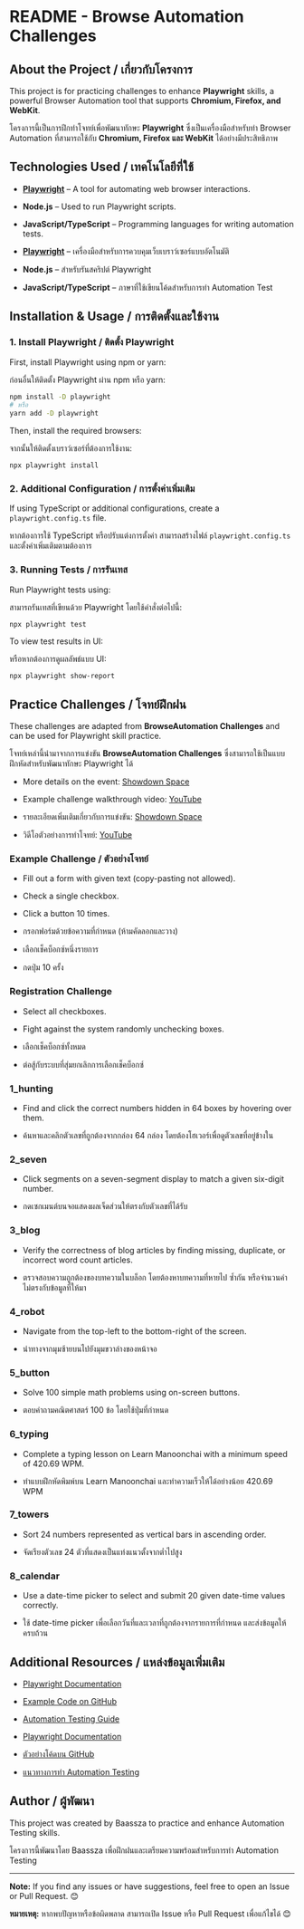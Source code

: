 # README - Browse Automation Challenges

## About the Project / เกี่ยวกับโครงการ

This project is for practicing challenges to enhance **Playwright** skills, a powerful Browser Automation tool that supports **Chromium, Firefox, and WebKit**.

โครงการนี้เป็นการฝึกทำโจทย์เพื่อพัฒนาทักษะ **Playwright** ซึ่งเป็นเครื่องมือสำหรับทำ Browser Automation ที่สามารถใช้กับ **Chromium, Firefox และ WebKit** ได้อย่างมีประสิทธิภาพ

## Technologies Used / เทคโนโลยีที่ใช้

- **[Playwright](https://playwright.dev/)** – A tool for automating web browser interactions.
- **Node.js** – Used to run Playwright scripts.
- **JavaScript/TypeScript** – Programming languages for writing automation tests.

- **[Playwright](https://playwright.dev/)** – เครื่องมือสำหรับการควบคุมเว็บเบราว์เซอร์แบบอัตโนมัติ
- **Node.js** – สำหรับรันสคริปต์ Playwright
- **JavaScript/TypeScript** – ภาษาที่ใช้เขียนโค้ดสำหรับการทำ Automation Test

## Installation & Usage / การติดตั้งและใช้งาน

### 1. Install Playwright / ติดตั้ง Playwright

First, install Playwright using npm or yarn:

ก่อนอื่นให้ติดตั้ง Playwright ผ่าน npm หรือ yarn:

```sh
npm install -D playwright
# หรือ
yarn add -D playwright
```

Then, install the required browsers:

จากนั้นให้ติดตั้งเบราว์เซอร์ที่ต้องการใช้งาน:

```sh
npx playwright install
```

### 2. Additional Configuration / การตั้งค่าเพิ่มเติม

If using TypeScript or additional configurations, create a `playwright.config.ts` file.

หากต้องการใช้ TypeScript หรือปรับแต่งการตั้งค่า สามารถสร้างไฟล์ `playwright.config.ts` และตั้งค่าเพิ่มเติมตามต้องการ

### 3. Running Tests / การรันเทส

Run Playwright tests using:

สามารถรันเทสที่เขียนด้วย Playwright โดยใช้คำสั่งต่อไปนี้:

```sh
npx playwright test
```

To view test results in UI:

หรือหากต้องการดูผลลัพธ์แบบ UI:

```sh
npx playwright show-report
```

## Practice Challenges / โจทย์ฝึกฝน

These challenges are adapted from **BrowseAutomation Challenges** and can be used for Playwright skill practice.

โจทย์เหล่านี้นำมาจากการแข่งขัน **BrowseAutomation Challenges** ซึ่งสามารถใช้เป็นแบบฝึกหัดสำหรับพัฒนาทักษะ Playwright ได้

- More details on the event: [Showdown Space](https://showdown.space/events/browser-automation-challenges/)
- Example challenge walkthrough video: [YouTube](https://youtu.be/jrgjfOehdOY)

- รายละเอียดเพิ่มเติมเกี่ยวกับการแข่งขัน: [Showdown Space](https://showdown.space/events/browser-automation-challenges/)
- วิดีโอตัวอย่างการทำโจทย์: [YouTube](https://youtu.be/jrgjfOehdOY)

### Example Challenge / ตัวอย่างโจทย์
- Fill out a form with given text (copy-pasting not allowed).
- Check a single checkbox.
- Click a button 10 times.

- กรอกฟอร์มด้วยข้อความที่กำหนด (ห้ามคัดลอกและวาง)
- เลือกเช็คบ็อกซ์หนึ่งรายการ
- กดปุ่ม 10 ครั้ง

### Registration Challenge
- Select all checkboxes.
- Fight against the system randomly unchecking boxes.

- เลือกเช็คบ็อกซ์ทั้งหมด
- ต่อสู้กับระบบที่สุ่มยกเลิกการเลือกเช็คบ็อกซ์

### 1_hunting
- Find and click the correct numbers hidden in 64 boxes by hovering over them.

- ค้นหาและคลิกตัวเลขที่ถูกต้องจากกล่อง 64 กล่อง โดยต้องโฮเวอร์เพื่อดูตัวเลขที่อยู่ข้างใน

### 2_seven
- Click segments on a seven-segment display to match a given six-digit number.

- กดเซกเมนต์บนจอแสดงผลเจ็ดส่วนให้ตรงกับตัวเลขที่ได้รับ

### 3_blog
- Verify the correctness of blog articles by finding missing, duplicate, or incorrect word count articles.

- ตรวจสอบความถูกต้องของบทความในบล็อก โดยต้องหาบทความที่หายไป ซ้ำกัน หรือจำนวนคำไม่ตรงกับข้อมูลที่ให้มา

### 4_robot
- Navigate from the top-left to the bottom-right of the screen.

- นำทางจากมุมซ้ายบนไปยังมุมขวาล่างของหน้าจอ

### 5_button
- Solve 100 simple math problems using on-screen buttons.

- ตอบคำถามคณิตศาสตร์ 100 ข้อ โดยใช้ปุ่มที่กำหนด

### 6_typing
- Complete a typing lesson on Learn Manoonchai with a minimum speed of 420.69 WPM.

- ทำแบบฝึกหัดพิมพ์บน Learn Manoonchai และทำความเร็วให้ได้อย่างน้อย 420.69 WPM

### 7_towers
- Sort 24 numbers represented as vertical bars in ascending order.

- จัดเรียงตัวเลข 24 ตัวที่แสดงเป็นแท่งแนวตั้งจากต่ำไปสูง

### 8_calendar
- Use a date-time picker to select and submit 20 given date-time values correctly.

- ใช้ date-time picker เพื่อเลือกวันที่และเวลาที่ถูกต้องจากรายการที่กำหนด และส่งข้อมูลให้ครบถ้วน

## Additional Resources / แหล่งข้อมูลเพิ่มเติม

- [Playwright Documentation](https://playwright.dev/docs/intro)
- [Example Code on GitHub](https://github.com/microsoft/playwright)
- [Automation Testing Guide](https://playwright.dev/docs/test-runners)

- [Playwright Documentation](https://playwright.dev/docs/intro)
- [ตัวอย่างโค้ดบน GitHub](https://github.com/microsoft/playwright)
- [แนวทางการทำ Automation Testing](https://playwright.dev/docs/test-runners)

## Author / ผู้พัฒนา

This project was created by Baassza to practice and enhance Automation Testing skills.

โครงการนี้พัฒนาโดย Baassza เพื่อฝึกฝนและเตรียมความพร้อมสำหรับการทำ Automation Testing

---

**Note:** If you find any issues or have suggestions, feel free to open an Issue or Pull Request. 😊

**หมายเหตุ:** หากพบปัญหาหรือข้อผิดพลาด สามารถเปิด Issue หรือ Pull Request เพื่อแก้ไขได้ 😊

